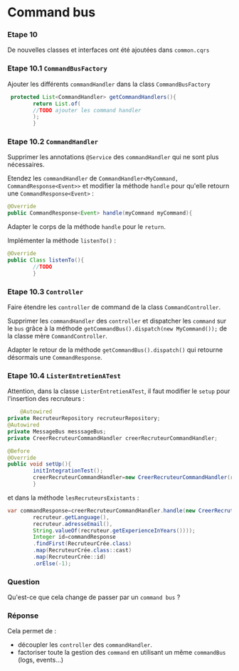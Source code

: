 # Command bus

### Etape 10

De nouvelles classes et interfaces ont été ajoutées dans `common.cqrs`

### Etape 10.1 `CommandBusFactory`

Ajouter les différents `commandHandler` dans la class `CommandBusFactory`

````java
 protected List<CommandHandler> getCommandHandlers(){
        return List.of(
        //TODO ajouter les command handler
        );
        }
````

### Etape 10.2 `CommandHandler`

Supprimer les annotations `@Service` des `commandHandler` qui ne sont plus nécessaires.

Etendez les `commandHandler` de `CommandHandler<MyCommand, CommandResponse<Event>>` et modifier la méthode `handle` pour
qu'elle retourn une `CommandResponse<Event>` :

```java
@Override
public CommandResponse<Event> handle(myCommand myCommand){
```

Adapter le corps de la méthode `handle` pour le `return`.

Implémenter la méthode `listenTo()` :

```java
@Override
public Class listenTo(){
        //TODO
        }
```

### Etape 10.3 `Controller`

Faire étendre les `controller` de command de la class `CommandController`.

Supprimer les `commandHandler` des `controller` et dispatcher les `command` sur le `bus` grâce à la
méthode `getCommandBus().dispatch(new MyCommand());` de la classe mère `CommandController`.

Adapter le retour de la méthode `getCommandBus().dispatch()` qui retourne désormais une `CommandResponse`.

### Etape 10.4 `ListerEntretienATest`

Attention, dans la classe `ListerEntretienATest`, il faut modifier le `setup` pour l'insertion des recruteurs :

```java
    @Autowired
private RecruteurRepository recruteurRepository;
@Autowired
private MessageBus messsageBus;
private CreerRecruteurCommandHandler creerRecruteurCommandHandler;

@Before
@Override
public void setUp(){
        initIntegrationTest();
        creerRecruteurCommandHandler=new CreerRecruteurCommandHandler(recruteurRepository,messsageBus);
        }
```

et dans la méthode `lesRecruteursExistants` :

```java
var commandResponse=creerRecruteurCommandHandler.handle(new CreerRecruteurCommand(
        recruteur.getLanguage(),
        recruteur.adresseEmail(),
        String.valueOf(recruteur.getExperienceInYears())));
        Integer id=commandResponse
        .findFirst(RecruteurCrée.class)
        .map(RecruteurCrée.class::cast)
        .map(RecruteurCrée::id)
        .orElse(-1);
```

### Question

Qu'est-ce que cela change de passer par un `command bus` ?

### Réponse

Cela permet de :

- découpler les `controller` des `commandHandler`.
- factoriser toute la gestion des `command` en utilisant un même `commandBus` (logs, events...)
